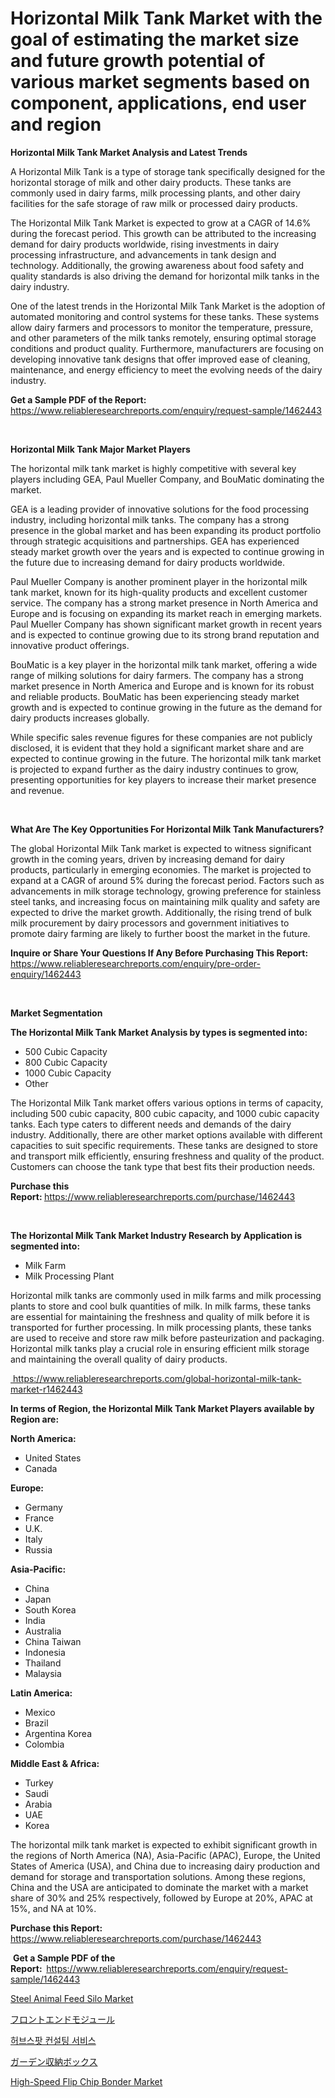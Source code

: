 <p><h1>Horizontal Milk Tank Market with the goal of estimating the market size and future growth potential of various market segments based on component, applications, end user and region</h1></p><p><strong>Horizontal Milk Tank Market Analysis and Latest Trends</strong></p>
<p><p>A Horizontal Milk Tank is a type of storage tank specifically designed for the horizontal storage of milk and other dairy products. These tanks are commonly used in dairy farms, milk processing plants, and other dairy facilities for the safe storage of raw milk or processed dairy products.</p><p>The Horizontal Milk Tank Market is expected to grow at a CAGR of 14.6% during the forecast period. This growth can be attributed to the increasing demand for dairy products worldwide, rising investments in dairy processing infrastructure, and advancements in tank design and technology. Additionally, the growing awareness about food safety and quality standards is also driving the demand for horizontal milk tanks in the dairy industry.</p><p>One of the latest trends in the Horizontal Milk Tank Market is the adoption of automated monitoring and control systems for these tanks. These systems allow dairy farmers and processors to monitor the temperature, pressure, and other parameters of the milk tanks remotely, ensuring optimal storage conditions and product quality. Furthermore, manufacturers are focusing on developing innovative tank designs that offer improved ease of cleaning, maintenance, and energy efficiency to meet the evolving needs of the dairy industry.</p></p>
<p><strong>Get a Sample PDF of the Report:&nbsp;</strong> <a href="https://www.reliableresearchreports.com/enquiry/request-sample/1462443">https://www.reliableresearchreports.com/enquiry/request-sample/1462443</a></p>
<p>&nbsp;</p>
<p><strong>Horizontal Milk Tank Major Market Players</strong></p>
<p><p>The horizontal milk tank market is highly competitive with several key players including GEA, Paul Mueller Company, and BouMatic dominating the market. </p><p>GEA is a leading provider of innovative solutions for the food processing industry, including horizontal milk tanks. The company has a strong presence in the global market and has been expanding its product portfolio through strategic acquisitions and partnerships. GEA has experienced steady market growth over the years and is expected to continue growing in the future due to increasing demand for dairy products worldwide.</p><p>Paul Mueller Company is another prominent player in the horizontal milk tank market, known for its high-quality products and excellent customer service. The company has a strong market presence in North America and Europe and is focusing on expanding its market reach in emerging markets. Paul Mueller Company has shown significant market growth in recent years and is expected to continue growing due to its strong brand reputation and innovative product offerings.</p><p>BouMatic is a key player in the horizontal milk tank market, offering a wide range of milking solutions for dairy farmers. The company has a strong market presence in North America and Europe and is known for its robust and reliable products. BouMatic has been experiencing steady market growth and is expected to continue growing in the future as the demand for dairy products increases globally.</p><p>While specific sales revenue figures for these companies are not publicly disclosed, it is evident that they hold a significant market share and are expected to continue growing in the future. The horizontal milk tank market is projected to expand further as the dairy industry continues to grow, presenting opportunities for key players to increase their market presence and revenue.</p></p>
<p>&nbsp;</p>
<p><strong>What Are The Key Opportunities For Horizontal Milk Tank Manufacturers?</strong></p>
<p><p>The global Horizontal Milk Tank market is expected to witness significant growth in the coming years, driven by increasing demand for dairy products, particularly in emerging economies. The market is projected to expand at a CAGR of around 5% during the forecast period. Factors such as advancements in milk storage technology, growing preference for stainless steel tanks, and increasing focus on maintaining milk quality and safety are expected to drive the market growth. Additionally, the rising trend of bulk milk procurement by dairy processors and government initiatives to promote dairy farming are likely to further boost the market in the future.</p></p>
<p><strong>Inquire or Share Your Questions If Any Before Purchasing This Report:</strong> <a href="https://www.reliableresearchreports.com/enquiry/pre-order-enquiry/1462443">https://www.reliableresearchreports.com/enquiry/pre-order-enquiry/1462443</a></p>
<p>&nbsp;</p>
<p><strong>Market Segmentation</strong></p>
<p><strong>The Horizontal Milk Tank Market Analysis by types is segmented into:</strong></p>
<p><ul><li>500 Cubic Capacity</li><li>800 Cubic Capacity</li><li>1000 Cubic Capacity</li><li>Other</li></ul></p>
<p><p>The Horizontal Milk Tank market offers various options in terms of capacity, including 500 cubic capacity, 800 cubic capacity, and 1000 cubic capacity tanks. Each type caters to different needs and demands of the dairy industry. Additionally, there are other market options available with different capacities to suit specific requirements. These tanks are designed to store and transport milk efficiently, ensuring freshness and quality of the product. Customers can choose the tank type that best fits their production needs.</p></p>
<p><strong>Purchase this Report:&nbsp;</strong><a href="https://www.reliableresearchreports.com/purchase/1462443">https://www.reliableresearchreports.com/purchase/1462443</a></p>
<p>&nbsp;</p>
<p><strong>The Horizontal Milk Tank Market Industry Research by Application is segmented into:</strong></p>
<p><ul><li>Milk Farm</li><li>Milk Processing Plant</li></ul></p>
<p><p>Horizontal milk tanks are commonly used in milk farms and milk processing plants to store and cool bulk quantities of milk. In milk farms, these tanks are essential for maintaining the freshness and quality of milk before it is transported for further processing. In milk processing plants, these tanks are used to receive and store raw milk before pasteurization and packaging. Horizontal milk tanks play a crucial role in ensuring efficient milk storage and maintaining the overall quality of dairy products.</p></p>
<p><a href="https://www.reliableresearchreports.com/global-horizontal-milk-tank-market-r1462443">&nbsp;https://www.reliableresearchreports.com/global-horizontal-milk-tank-market-r1462443</a></p>
<p><strong>In terms of Region, the Horizontal Milk Tank Market Players available by Region are:</strong></p>
<p>
    <p> <strong> North America: </strong>
        <ul>
            <li>United States</li>
            <li>Canada</li>
        </ul>
        </p> 
    <p> <strong> Europe: </strong>
        <ul>
            <li>Germany</li>
            <li>France</li>
            <li>U.K.</li>
            <li>Italy</li>
            <li>Russia</li>
        </ul>
        </p> 
    <p> <strong> Asia-Pacific: </strong>
        <ul>
            <li>China</li>
            <li>Japan</li>
            <li>South Korea</li>
            <li>India</li>
            <li>Australia</li>
            <li>China Taiwan</li>
            <li>Indonesia</li>
            <li>Thailand</li>
            <li>Malaysia</li>
        </ul>
        </p> 
    <p> <strong> Latin America: </strong>
        <ul>
            <li>Mexico</li>
            <li>Brazil</li>
            <li>Argentina Korea</li>
            <li>Colombia</li>
        </ul>
        </p> 
    <p> <strong> Middle East & Africa: </strong>
        <ul>
            <li>Turkey</li>
            <li>Saudi</li>
            <li>Arabia</li>
            <li>UAE</li>
            <li>Korea</li>
        </ul>
    </p>
    </p>
<p><p>The horizontal milk tank market is expected to exhibit significant growth in the regions of North America (NA), Asia-Pacific (APAC), Europe, the United States of America (USA), and China due to increasing dairy production and demand for storage and transportation solutions. Among these regions, China and the USA are anticipated to dominate the market with a market share of 30% and 25% respectively, followed by Europe at 20%, APAC at 15%, and NA at 10%.</p></p>
<p><strong>Purchase this Report: </strong><a href="https://www.reliableresearchreports.com/purchase/1462443">https://www.reliableresearchreports.com/purchase/1462443</a></p>
<p>&nbsp;<strong>Get a Sample PDF of the Report:&nbsp;&nbsp;</strong><a href="https://www.reliableresearchreports.com/enquiry/request-sample/1462443">https://www.reliableresearchreports.com/enquiry/request-sample/1462443</a></p>
<p><strong></strong></p>
<p><p><a href="https://github.com/jaidynmorantestelletmjzya/Market-Research-Report-List-2/blob/main/steel-animal-feed-silo-market.md">Steel Animal Feed Silo Market</a></p><p><a href="https://github.com/dawson566/Market-Research-Report-List-1/blob/main/841038241135.md">フロントエンドモジュール</a></p><p><a href="https://github.com/TobyKub4685/Market-Research-Report-List-1/blob/main/375615138293.md">허브스팟 컨설팅 서비스</a></p><p><a href="https://github.com/efcvopdgkdx128/Market-Research-Report-List-1/blob/main/733787141137.md">ガーデン収納ボックス</a></p><p><a href="https://github.com/ruddyyedelwadw/Market-Research-Report-List-2/blob/main/high-speed-flip-chip-bonder-market.md">High-Speed Flip Chip Bonder Market</a></p></p>